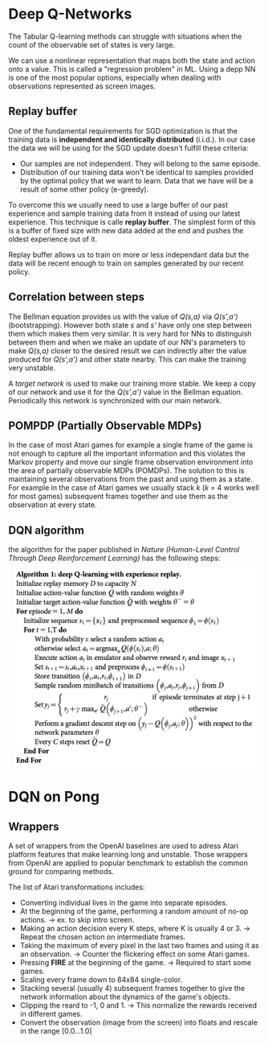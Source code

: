 # Deep Q-Networks

The Tabular Q-learning methods can struggle with situations when the count of
the observable set of states is very large.

We can use a nonlinear representation that maps both the state and action onto
a value. This is called a "regression problem" in ML. Using a depp NN is one of
the most popular options, especially when dealing with observations represented
as screen images.

## Replay buffer

One of the fundamental requirements for SGD optimization is that the training
data is **independent and identically distributed** (i.i.d.). In our case
the data we will be using for the SGD update doesn't fulfill these criteria:
+ Our samples are not independent. They will belong to the same episode.
+ Distribution of our training data won't be identical to samples provided by the optimal policy that we want to learn. Data that we have will be a result of some other policy (e-greedy).

To overcome this we usually need to use a large buffer of our past experience and sample training data from it instead of using our latest experience. This technique is calle **replay buffer**. The simplest form of this is a buffer of fixed size with new data added at the end and pushes the oldest experience out of it.

Replay buffer allows us to train on more or less independant data but the data will be recent enough to train on samples generated by our recent policy.

## Correlation between steps

The Bellman equation provides us with the value of *Q(s,a)* via *Q(s',a')* (bootstrapping). However both state *s* and *s'* have only one step between them which makes them very similar. It is very hard for NNs to distinguish between them and when we make an update of our NN's parameters to make *Q(s,a)* closer to the desired result we can indirectly alter the value produced for *Q(s',a')* and other state nearby. This can make the training very unstable.

A *target network* is used to make our training more stable. We keep a copy of our network and use it for the *Q(s',a')* value in the Bellman equation. Periodically this network is synchronized with our main network.

## POMPDP (Partially Observable MDPs)

In the case of most Atari games for example a single frame of the game is not enough to capture all the important information and this violates the Markov property and move our single frame observation environment into the area of partially observable MDPs (POMDPs). The solution to this is maintaining several observations from the past and using them as a state. For example in the case of Atari games we usually stack *k* (*k* = 4 works well for most games) subsequent frames together and use them as the observation at every state.

## DQN algorithm

the algorithm for the paper published in *Nature (Human-Level Control Through Deep Reinforcement Learning)* has the following steps:

<p align="center">
<img
src="./Images/DQN_algo.png"
alt="Update rule" title="Update rule" width="482" height="393" />
</p>

# DQN on Pong

## Wrappers

A set of wrappers from the OpenAI baselines are used to adress Atari platform features that make learning long and unstable. Those wrappers from OpenAI are applied to popular benchmark to establish the common ground for comparing methods.

The list of Atari transformations includes:
+ Converting individual lives in the game into separate episodes.
+ At the beginning of the game, performing a random amount of no-op actions.
-> ex. to skip intro screen.
+ Making an action decision every K steps, where K is usually 4 or 3.
-> Repeat the chosen action on intermediate frames.
+ Taking the maximum of every pixel in the last two frames and using it as an observation.
-> Counter the flickering effect on some Atari games.
+ Pressing **FIRE** at the beginning of the game.
-> Required to start some games.
+ Scaling every frame down to 84x84 single-color.
+ Stacking several (usually 4) subsequent frames together to give the network information about the dynamics of the game's objects.
+ Clipping the reard to -1, 0 and 1.
-> This normalize the rewards received in different games.
+ Convert the observation (image from the screen) into floats and rescale in the range \[0.0...1.0]

